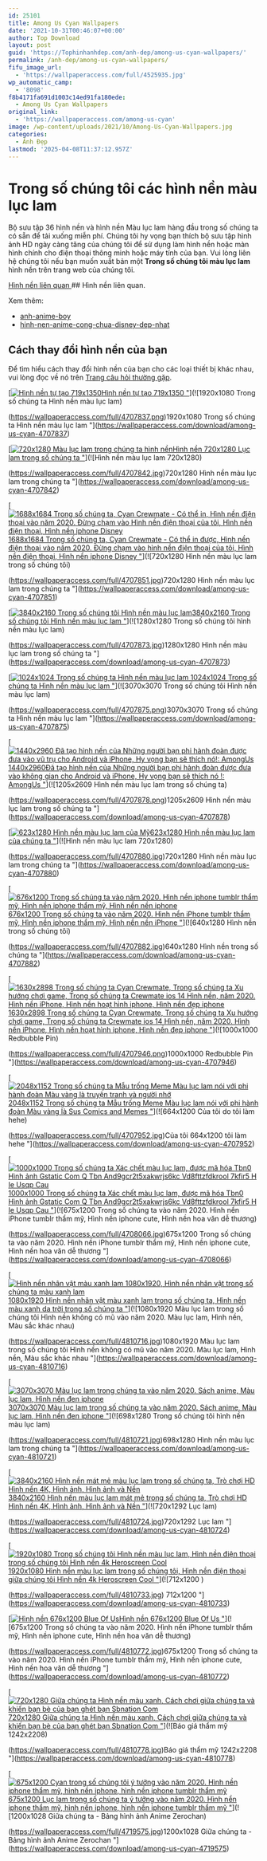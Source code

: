 ```yaml
---
id: 25101
title: Among Us Cyan Wallpapers
date: '2021-10-31T00:46:07+00:00'
author: Top Download
layout: post
guid: 'https://Tophinhanhdep.com/anh-dep/among-us-cyan-wallpapers/'
permalink: /anh-dep/among-us-cyan-wallpapers/
fifu_image_url:
  - 'https://wallpaperaccess.com/full/4525935.jpg'
wp_automatic_camp:
  - '8098'
f8b4171fa691d1003c14ed91fa180ede:
  - Among Us Cyan Wallpapers
original_link:
  - 'https://wallpaperaccess.com/among-us-cyan'
image: /wp-content/uploads/2021/10/Among-Us-Cyan-Wallpapers.jpg
categories:
  - Ảnh Đẹp
lastmod: '2025-04-08T11:37:12.957Z'
---
```

# Trong số chúng tôi các hình nền màu lục lam

Bộ sưu tập 36 hình nền và hình nền Màu lục lam hàng đầu trong số chúng ta có sẵn để tải xuống miễn phí. Chúng tôi hy vọng bạn thích bộ sưu tập hình ảnh HD ngày càng tăng của chúng tôi để sử dụng làm hình nền hoặc màn hình chính cho điện thoại thông minh hoặc máy tính của bạn. Vui lòng liên hệ chúng tôi nếu bạn muốn xuất bản một **Trong số chúng tôi màu lục lam** hình nền trên trang web của chúng tôi.

[Hình nền liên quan ](#related) ## Hình nền liên quan.

   
 Xem thêm:

   
- [anh-anime-boy](https://tophinhanhdep.com/anh-anime/anh-anime-boy/)
- [hinh-nen-anime-cong-chua-disney-dep-nhat](https://tophinhanhdep.com/anh-anime/hinh-nen-anime-cong-chua-disney-dep-nhat/)

## Cách thay đổi hình nền của bạn

Để tìm hiểu cách thay đổi hình nền của bạn cho các loại thiết bị khác nhau, vui lòng đọc về nó trên [Trang câu hỏi thường gặp](https://tophinhanhdep.com/faq/).

  
[[![Hình nền tự tạo 719x1350](https://wallpaperaccess.com/full/4525935.jpg)Hình nền tự tạo 719x1350 "](https://wallpaperaccess.com/download/among-us-cyan-4525935)](![1920x1080 Trong số chúng ta Hình nền màu lục lam)

(https://wallpaperaccess.com/full/4707837.png)1920x1080 Trong số chúng ta Hình nền màu lục lam "](https://wallpaperaccess.com/download/among-us-cyan-4707837)

[[![720x1280 Màu lục lam trong chúng ta hình nền](https://wallpaperaccess.com/full/4707838.jpg)Hình nền 720x1280 Lục lam trong số chúng ta "](https://wallpaperaccess.com/download/among-us-cyan-4707838)](![Hình nền màu lục lam 720x1280)

(https://wallpaperaccess.com/full/4707842.jpg)720x1280 Hình nền màu lục lam trong chúng ta "](https://wallpaperaccess.com/download/among-us-cyan-4707842)

[[![1688x1684 Trong số chúng ta, Cyan Crewmate - Có thể in, Hình nền điện thoại vào năm 2020. Đừng chạm vào Hình nền điện thoại của tôi, Hình nền điện thoại, Hình nền iphone Disney](https://wallpaperaccess.com/full/4707845.jpg)1688x1684 Trong số chúng ta, Cyan Crewmate - Có thể in được, Hình nền điện thoại vào năm 2020. Đừng chạm vào hình nền điện thoại của tôi, Hình nền điện thoại, Hình nền iphone Disney "](https://wallpaperaccess.com/download/among-us-cyan-4707845)](![720x1280 Hình nền màu lục lam trong số chúng tôi)

(https://wallpaperaccess.com/full/4707851.jpg)720x1280 Hình nền màu lục lam trong chúng ta "](https://wallpaperaccess.com/download/among-us-cyan-4707851)

[[![3840x2160 Trong số chúng tôi Hình nền màu lục lam](https://wallpaperaccess.com/full/4707865.jpg)3840x2160 Trong số chúng tôi Hình nền màu lục lam "](https://wallpaperaccess.com/download/among-us-cyan-4707865)](![1280x1280 Trong số chúng tôi hình nền màu lục lam)

(https://wallpaperaccess.com/full/4707873.jpg)1280x1280 Hình nền màu lục lam trong số chúng ta "](https://wallpaperaccess.com/download/among-us-cyan-4707873)

[[![1024x1024 Trong số chúng ta Hình nền màu lục lam](https://wallpaperaccess.com/full/4707874.jpg) 1024x1024 Trong số chúng ta Hình nền màu lục lam "](https://wallpaperaccess.com/download/among-us-cyan-4707874)](![3070x3070 Trong số chúng tôi Hình nền màu lục lam)

(https://wallpaperaccess.com/full/4707875.png)3070x3070 Trong số chúng ta Hình nền màu lục lam "](https://wallpaperaccess.com/download/among-us-cyan-4707875)

[[![1440x2960 ​​Đã tạo hình nền của Những người bạn phi hành đoàn được đưa vào vũ trụ cho Android và iPhone, Hy vọng bạn sẽ thích nó!: AmongUs](https://wallpaperaccess.com/full/4293315.jpg)1440x2960 ​​Đã tạo hình nền của Những người bạn phi hành đoàn được đưa vào không gian cho Android và iPhone, Hy vọng bạn sẽ thích nó !: AmongUs "](https://wallpaperaccess.com/download/among-us-cyan-4293315)](![1205x2609 Hình nền màu lục lam trong số chúng ta)

(https://wallpaperaccess.com/full/4707878.png)1205x2609 Hình nền màu lục lam trong số chúng ta "](https://wallpaperaccess.com/download/among-us-cyan-4707878)

[[![623x1280 Hình nền màu lục lam của Mỹ](https://wallpaperaccess.com/full/4707879.jpg)623x1280 Hình nền màu lục lam của chúng ta "](https://wallpaperaccess.com/download/among-us-cyan-4707879)](![Hình nền màu lục lam 720x1280)

(https://wallpaperaccess.com/full/4707880.jpg)720x1280 Hình nền màu lục lam trong chúng ta "](https://wallpaperaccess.com/download/among-us-cyan-4707880)

[[![676x1200 Trong số chúng ta vào năm 2020. Hình nền iphone tumblr thẩm mỹ, Hình nền iphone thẩm mỹ, Hình nền nền iphone](https://wallpaperaccess.com/full/4707881.jpg)676x1200 Trong số chúng ta vào năm 2020. Hình nền iPhone tumblr thẩm mỹ, Hình nền iphone thẩm mỹ, Hình nền nền iPhone "](https://wallpaperaccess.com/download/among-us-cyan-4707881)](![640x1280 Hình nền trong số chúng tôi)

(https://wallpaperaccess.com/full/4707882.jpg)640x1280 Hình nền trong số chúng ta "](https://wallpaperaccess.com/download/among-us-cyan-4707882)

[[![1630x2898 Trong số chúng ta Cyan Crewmate, Trong số chúng ta Xu hướng chơi game, Trong số chúng ta Crewmate ios 14 Hình nền, năm 2020. Hình nền iPhone, Hình nền hoạt hình iphone, Hình nền đẹp iphone](https://wallpaperaccess.com/full/4707897.jpg)1630x2898 Trong số chúng ta Cyan Crewmate, Trong số chúng ta Xu hướng chơi game, Trong số chúng ta Crewmate ios 14 Hình nền, năm 2020. Hình nền iPhone, Hình nền hoạt hình iphone, Hình nền đẹp iphone "](https://wallpaperaccess.com/download/among-us-cyan-4707897)](![1000x1000 Redbubble Pin)

(https://wallpaperaccess.com/full/4707946.png)1000x1000 Redbubble Pin "](https://wallpaperaccess.com/download/among-us-cyan-4707946)

[[![2048x1152 Trong số chúng ta Mẫu trống Meme Màu lục lam nói với phi hành đoàn Màu vàng là truyện tranh và người nhớ](https://wallpaperaccess.com/full/4596532.jpg)2048x1152 Trong số chúng ta Mẫu trống Meme Màu lục lam nói với phi hành đoàn Màu vàng là Sus Comics and Memes "](https://wallpaperaccess.com/download/among-us-cyan-4596532)](![664x1200 Của tôi do tôi làm hehe)

(https://wallpaperaccess.com/full/4707952.jpg)Của tôi 664x1200 tôi làm hehe "](https://wallpaperaccess.com/download/among-us-cyan-4707952)

[[![1000x1000 Trong số chúng ta Xác chết màu lục lam, được mã hóa Tbn0 Hình ảnh Gstatic Com Q Tbn And9gcr2t5xakwrjs6kc Vd8fttzfdkrool 7kfir5 H Ie Usqp Cau](https://wallpaperaccess.com/full/4708063.jpg)1000x1000 Trong số chúng ta Xác chết màu lục lam, được mã hóa Tbn0 Hình ảnh Gstatic Com Q Tbn And9gcr2t5xakwrjs6kc Vd8fttzfdkrool 7kfir5 H Ie Usqp Cau "](https://wallpaperaccess.com/download/among-us-cyan-4708063)](![675x1200 Trong số chúng ta vào năm 2020. Hình nền iPhone tumblr thẩm mỹ, Hình nền iphone cute, Hình nền hoa văn dễ thương)

(https://wallpaperaccess.com/full/4708066.jpg)675x1200 Trong số chúng ta vào năm 2020. Hình nền iPhone tumblr thẩm mỹ, Hình nền iphone cute, Hình nền hoa văn dễ thương "](https://wallpaperaccess.com/download/among-us-cyan-4708066)

[[![Hình nền nhân vật màu xanh lam 1080x1920, Hình nền nhân vật trong số chúng ta màu xanh lam](https://wallpaperaccess.com/full/4708089.jpg)1080x1920 Hình nền nhân vật màu xanh lam trong số chúng ta, Hình nền màu xanh da trời trong số chúng ta "](https://wallpaperaccess.com/download/among-us-cyan-4708089)](![1080x1920 Màu lục lam trong số chúng tôi Hình nền không có mũ vào năm 2020. Màu lục lam, Hình nền, Màu sắc khác nhau)

(https://wallpaperaccess.com/full/4810716.jpg)1080x1920 Màu lục lam trong số chúng tôi Hình nền không có mũ vào năm 2020. Màu lục lam, Hình nền, Màu sắc khác nhau "](https://wallpaperaccess.com/download/among-us-cyan-4810716)

[[![3070x3070 Màu lục lam trong chúng ta vào năm 2020. Sách anime, Màu lục lam, Hình nền đen iphone](https://wallpaperaccess.com/full/4600707.png)3070x3070 Màu lục lam trong số chúng ta vào năm 2020. Sách anime, Màu lục lam, Hình nền đen iphone "](https://wallpaperaccess.com/download/among-us-cyan-4600707)](![698x1280 Trong số chúng tôi hình nền màu lục lam)

(https://wallpaperaccess.com/full/4810721.jpg)698x1280 Hình nền màu lục lam trong chúng ta "](https://wallpaperaccess.com/download/among-us-cyan-4810721)

[[![3840x2160 Hình nền mát mẻ màu lục lam trong số chúng ta, Trò chơi HD Hình nền 4K, Hình ảnh, Hình ảnh và Nền](https://wallpaperaccess.com/full/4583921.jpg)3840x2160 Hình nền màu lục lam mát mẻ trong số chúng ta, Trò chơi HD Hình nền 4K, Hình ảnh, Hình ảnh và Nền "](https://wallpaperaccess.com/download/among-us-cyan-4583921)](![720x1292 Lục lam)

(https://wallpaperaccess.com/full/4810724.jpg)720x1292 Lục lam "](https://wallpaperaccess.com/download/among-us-cyan-4810724)

[[![1920x1080 Trong số chúng tôi Hình nền màu lục lam, Hình nền điện thoại trong số chúng tôi Hình nền 4k Heroscreen Cool](https://wallpaperaccess.com/full/4810727.jpg)1920x1080 Hình nền màu lục lam trong số chúng tôi, Hình nền điện thoại giữa chúng tôi Hình nền 4k Heroscreen Cool "](https://wallpaperaccess.com/download/among-us-cyan-4810727)](![712x1200 )

(https://wallpaperaccess.com/full/4810733.jpg) 712x1200 "](https://wallpaperaccess.com/download/among-us-cyan-4810733)

[[![Hình nền 676x1200 Blue Of Us](https://wallpaperaccess.com/full/4810737.jpg)Hình nền 676x1200 Blue Of Us "](https://wallpaperaccess.com/download/among-us-cyan-4810737)](![675x1200 Trong số chúng ta vào năm 2020. Hình nền iPhone tumblr thẩm mỹ, Hình nền iphone cute, Hình nền hoa văn dễ thương)

(https://wallpaperaccess.com/full/4810772.jpg)675x1200 Trong số chúng ta vào năm 2020. Hình nền iPhone tumblr thẩm mỹ, Hình nền iphone cute, Hình nền hoa văn dễ thương "](https://wallpaperaccess.com/download/among-us-cyan-4810772)

[[![720x1280 Giữa chúng ta Hình nền màu xanh, Cách chơi giữa chúng ta và khiến bạn bè của bạn ghét bạn Sbnation Com](https://wallpaperaccess.com/full/4737207.jpg)720x1280 Giữa chúng ta Hình nền màu xanh, Cách chơi giữa chúng ta và khiến bạn bè của bạn ghét bạn Sbnation Com "](https://wallpaperaccess.com/download/among-us-cyan-4737207)](![Báo giá thẩm mỹ 1242x2208)

(https://wallpaperaccess.com/full/4810778.jpg)Báo giá thẩm mỹ 1242x2208 "](https://wallpaperaccess.com/download/among-us-cyan-4810778)

[[![675x1200 Cyan trong số chúng tôi ý tưởng vào năm 2020. Hình nền iphone thẩm mỹ, hình nền iphone, hình nền iphone tumblr thẩm mỹ](https://wallpaperaccess.com/full/4810781.jpg)675x1200 Lục lam trong số chúng ta ý tưởng vào năm 2020. Hình nền iphone thẩm mỹ, hình nền iphone, hình nền iphone tumblr thẩm mỹ "](https://wallpaperaccess.com/download/among-us-cyan-4810781)](![1200x1028 Giữa chúng ta - Bảng hình ảnh Anime Zerochan)

(https://wallpaperaccess.com/full/4719575.jpg)1200x1028 Giữa chúng ta - Bảng hình ảnh Anime Zerochan "](https://wallpaperaccess.com/download/among-us-cyan-4719575)
